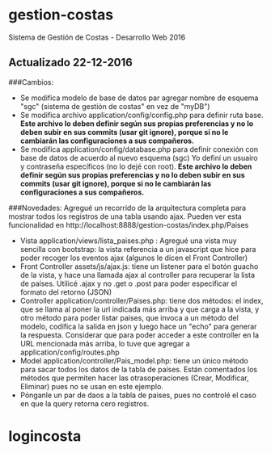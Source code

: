 # gestion-costas
Sistema de Gestión de Costas - Desarrollo Web 2016
## Actualizado 22-12-2016
###Cambios:
- Se modifica modelo de base de datos par agregar nombre de esquema "sgc" (sistema de gestión de costas" en vez de "myDB")
- Se modifica archivo application/config/config.php para definir ruta base. **Este archivo lo deben definir según sus propias preferencias y no lo deben subir en sus commits (usar git ignore), porque si no le cambiarán las configuraciones a sus compañeros.**
- Se modifica application/config/database.php para definir conexión con base de datos de acuerdo al nuevo esquema (sgc) Yo definí un usuairo y contraseña específicos (no lo dejé con root).  **Este archivo lo deben definir según sus propias preferencias y no lo deben subir en sus commits (usar git ignore), porque si no le cambiarán las configuraciones a sus compañeros.**

###Novedades:
Agregué un recorrido de la arquitectura completa para mostrar todos los registros de una tabla usando ajax. Pueden ver esta funcionalidad en http://localhost:8888/gestion-costas/index.php/Paises
- Vista application/views/lista_paises.php : Agregué una vista muy sencilla con bootstrap:  la vista referencia a un javascript que hice para poder recoger los eventos ajax (algunos le dicen el Front Controller)
- Front Controller assets/js/ajax.js: tiene un listener para el botón guacho de la vista, y hace una llamada ajax al controller para recuperar la lista de países. Utilicé .ajax y no .get o .post para poder especificar el formato del retorno (JSON)
- Controller application/controller/Paises.php: tiene dos métodos: el index, que se llama al poner la url indicada más arriba y que carga a la vista, y otro método para poder listar paises, que invoca a un método del modelo, codifica la salida en json y luego hace un "echo" para generar la respuesta. Considerar que para poder acceder a este controller en la URL mencionada más arriba, lo tuve que agregar a application/config/routes.php
- Model application/controller/Pais_model.php: tiene un único método para sacar todos los datos de la tabla de países. Están comentados los métodos que permiten hacer las otrasoperaciones (Crear, Modificar, Eliminar) pues no se usan en este ejemplo.
- Pónganle un par de daos a la tabla de paises, pues no controlé el caso en que la query retorna cero registros.

# logincosta
